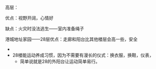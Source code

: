 高层：

优点：视野开阔，心情好

缺点：火灾时没法逃生——室内准备绳子

港城地址家园——28层优点：走廊和阳台比其他楼层会高一些，安全

* 
* 28楼能运动养成习惯，因为不需要有漫长的仪式：换衣服，换鞋，仪表，
  * 简单说就是28的外阳台让运动简单易行。